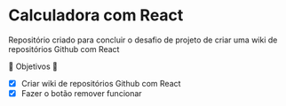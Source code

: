 # Calculadora com React

Repositório criado para concluir o desafio de projeto de criar uma wiki de repositórios Github com React

:star2: Objetivos :star2:

- [x] Criar wiki de repositórios Github com React
- [x] Fazer o botão remover funcionar
